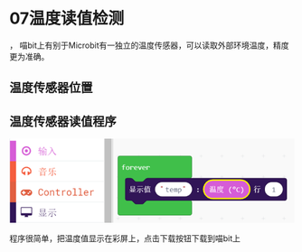 # 07温度读值检测
，
喵bit上有别于Microbit有一独立的温度传感器，可以读取外部环境温度，精度更为准确。


## 温度传感器位置

## 温度传感器读值程序

![](./image/c07_01.png)

程序很简单，把温度值显示在彩屏上，点击下载按钮下载到喵bit上